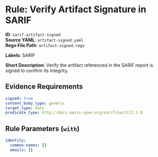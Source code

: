 # Rule: Verify Artifact Signature in SARIF

**ID**: `sarif-artifact-signed`  
**Source YAML**: `artifact-signed.yaml`  
**Rego File Path**: `artifact-signed.rego`  

**Labels**: SARIF

**Short Description**: Verify the artifact referenced in the SARIF report is signed to confirm its integrity.

## Evidence Requirements

```yaml
signed: true
content_body_type: generic
target_type: data
predicate_type: http://docs.oasis-open.org/sarif/sarif/2.1.0
```
## Rule Parameters (`with`)

```yaml
identity:
  common-names: []
  emails: []
```
